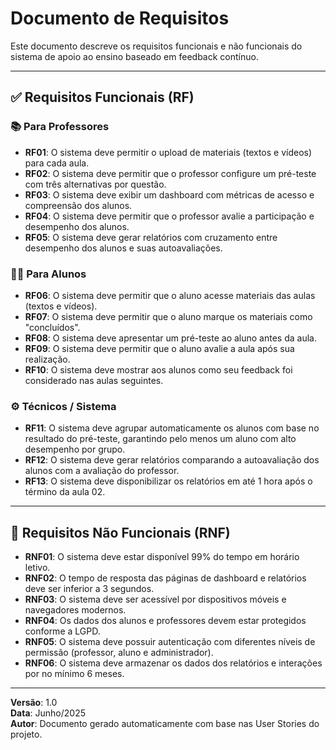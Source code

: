 
# Documento de Requisitos

Este documento descreve os requisitos funcionais e não funcionais do sistema de apoio ao ensino baseado em feedback contínuo.

---

## ✅ Requisitos Funcionais (RF)

### 📚 Para Professores

- **RF01**: O sistema deve permitir o upload de materiais (textos e vídeos) para cada aula.
- **RF02**: O sistema deve permitir que o professor configure um pré-teste com três alternativas por questão.
- **RF03**: O sistema deve exibir um dashboard com métricas de acesso e compreensão dos alunos.
- **RF04**: O sistema deve permitir que o professor avalie a participação e desempenho dos alunos.
- **RF05**: O sistema deve gerar relatórios com cruzamento entre desempenho dos alunos e suas autoavaliações.

### 👨‍🎓 Para Alunos

- **RF06**: O sistema deve permitir que o aluno acesse materiais das aulas (textos e vídeos).
- **RF07**: O sistema deve permitir que o aluno marque os materiais como "concluídos".
- **RF08**: O sistema deve apresentar um pré-teste ao aluno antes da aula.
- **RF09**: O sistema deve permitir que o aluno avalie a aula após sua realização.
- **RF10**: O sistema deve mostrar aos alunos como seu feedback foi considerado nas aulas seguintes.

### ⚙️ Técnicos / Sistema

- **RF11**: O sistema deve agrupar automaticamente os alunos com base no resultado do pré-teste, garantindo pelo menos um aluno com alto desempenho por grupo.
- **RF12**: O sistema deve gerar relatórios comparando a autoavaliação dos alunos com a avaliação do professor.
- **RF13**: O sistema deve disponibilizar os relatórios em até 1 hora após o término da aula 02.

---

## 🚫 Requisitos Não Funcionais (RNF)

- **RNF01**: O sistema deve estar disponível 99% do tempo em horário letivo.
- **RNF02**: O tempo de resposta das páginas de dashboard e relatórios deve ser inferior a 3 segundos.
- **RNF03**: O sistema deve ser acessível por dispositivos móveis e navegadores modernos.
- **RNF04**: Os dados dos alunos e professores devem estar protegidos conforme a LGPD.
- **RNF05**: O sistema deve possuir autenticação com diferentes níveis de permissão (professor, aluno e administrador).
- **RNF06**: O sistema deve armazenar os dados dos relatórios e interações por no mínimo 6 meses.

---

**Versão**: 1.0  
**Data**: Junho/2025  
**Autor**: Documento gerado automaticamente com base nas User Stories do projeto.
